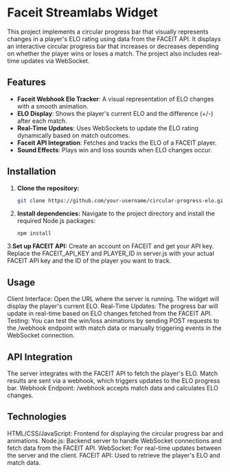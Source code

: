# Faceit Streamlabs Widget

This project implements a circular progress bar that visually represents changes in a player's ELO rating using data from the FACEIT API. It displays an interactive circular progress bar that increases or decreases depending on whether the player wins or loses a match. The project also includes real-time updates via WebSocket.

## Features

- **Faceit Webhook Elo Tracker**: A visual representation of ELO changes with a smooth animation.
- **ELO Display**: Shows the player's current ELO and the difference (+/-) after each match.
- **Real-Time Updates**: Uses WebSockets to update the ELO rating dynamically based on match outcomes.
- **Faceit API Integration**: Fetches and tracks the ELO of a FACEIT player.
- **Sound Effects**: Plays win and loss sounds when ELO changes occur.

## Installation

1. **Clone the repository:**
   ```bash
   git clone https://github.com/your-username/circular-progress-elo.git
2. **Install dependencies:**
   Navigate to the project directory and install the required Node.js packages:
   ```npm install
   npm install
3.**Set up FACEIT API:**
  Create an account on FACEIT and get your API key.
  Replace the FACEIT_API_KEY and PLAYER_ID in server.js with your actual FACEIT API key and the ID of the player you want to track.


  ## Usage
Client Interface: Open the URL where the server is running. The widget will display the player's current ELO.
Real-Time Updates: The progress bar will update in real-time based on ELO changes fetched from the FACEIT API.
Testing: You can test the win/loss animations by sending POST requests to the /webhook endpoint with match data or manually triggering events in the WebSocket connection.

## API Integration
The server integrates with the FACEIT API to fetch the player's ELO.
Match results are sent via a webhook, which triggers updates to the ELO progress bar.
Webhook Endpoint: /webhook accepts match data and calculates ELO changes.

## Technologies
HTML/CSS/JavaScript: Frontend for displaying the circular progress bar and animations.
Node.js: Backend server to handle WebSocket connections and fetch data from the FACEIT API.
WebSocket: For real-time updates between the server and the client.
FACEIT API: Used to retrieve the player's ELO and match data.
